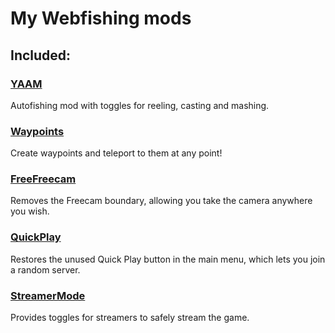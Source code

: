 # My Webfishing mods
## Included:
### [YAAM](https://thunderstore.io/c/webfishing/p/VeryUnlethalCoalition/YAAM/)
Autofishing mod with toggles for reeling, casting and mashing.

### [Waypoints](https://thunderstore.io/c/webfishing/p/VeryUnlethalCoalition/Waypoints/)
Create waypoints and teleport to them at any point!

### [FreeFreecam](https://thunderstore.io/c/webfishing/p/VeryUnlethalCoalition/FreeFreecam/)
Removes the Freecam boundary, allowing you take the camera anywhere you wish.

### [QuickPlay](https://thunderstore.io/c/webfishing/p/VeryUnlethalCoalition/QuickPlay/)
Restores the unused Quick Play button in the main menu, which lets you join a random server.

### [StreamerMode](https://thunderstore.io/c/webfishing/p/VeryUnlethalCoalition/StreamerMode/)
Provides toggles for streamers to safely stream the game.